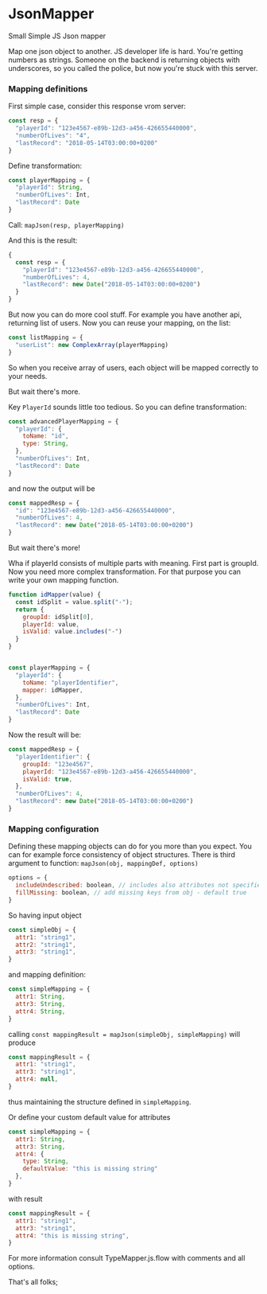 # JsonMapper
Small Simple JS Json mapper

Map one json object to another.
JS developer life is hard. You're getting numbers as strings. 
Someone on the backend is returning objects with underscores, 
so you called the police, but now you're stuck with this server. 


### Mapping definitions

First simple case, consider this response vrom server:
```javascript
const resp = {
  "playerId": "123e4567-e89b-12d3-a456-426655440000",
  "numberOfLives": "4",
  "lastRecord": "2018-05-14T03:00:00+0200"
}

```
Define transformation:

```javascript
const playerMapping = {
  "playerId": String,
  "numberOfLives": Int,
  "lastRecord": Date
}

```
Call: `mapJson(resp, playerMapping)`

And this is the result:
```javascript
{
  const resp = {
    "playerId": "123e4567-e89b-12d3-a456-426655440000",
    "numberOfLives": 4,
    "lastRecord": new Date("2018-05-14T03:00:00+0200")
  }
}
```

But now you can do more cool stuff. 
For example you have another api, returning list of users.
Now you can reuse your mapping, on the list:
```javascript
const listMapping = {
  "userList": new ComplexArray(playerMapping)
}
```
So when you receive array of users, each object will be mapped
correctly to your needs.

But wait there's more.

Key `PlayerId` sounds little too tedious. 
So you can define transformation:
```javascript
const advancedPlayerMapping = {
  "playerId": {
    toName: "id",
    type: String,
  },
  "numberOfLives": Int,
  "lastRecord": Date
}

```
and now the output will be
```javascript
const mappedResp = {
  "id": "123e4567-e89b-12d3-a456-426655440000",
  "numberOfLives": 4,
  "lastRecord": new Date("2018-05-14T03:00:00+0200")
}
```

But wait there's more!

Wha if playerId consists of multiple parts with meaning. First part is groupId. 
Now you need more complex transformation. For that purpose you can write your own mapping function.
```javascript
function idMapper(value) {
  const idSplit = value.split("-");
  return {
    groupId: idSplit[0],
    playerId: value,
    isValid: value.includes("-")
  }
}


const playerMapping = {
  "playerId": {
    toName: "playerIdentifier",
    mapper: idMapper,
  },
  "numberOfLives": Int,
  "lastRecord": Date
}
```
Now the result will be:
```javascript
const mappedResp = {
  "playerIdentifier": {
    groupId: "123e4567",
    playerId: "123e4567-e89b-12d3-a456-426655440000",
    isValid: true,
  },
  "numberOfLives": 4,
  "lastRecord": new Date("2018-05-14T03:00:00+0200")
}
```

### Mapping configuration
Defining these mapping objects can do for you more than you expect. 
You can for example force consistency of object structures. 
There is third argument to function: `mapJson(obj, mappingDef, options)`
```javascript
options = {
  includeUndescribed: boolean, // includes also attributes not specified in mappingDef
  fillMissing: boolean, // add missing keys from obj - default true
}
```

So having input object
```javascript
const simpleObj = {
  attr1: "string1",
  attr2: "string1",
  attr3: "string1",
}
```
and mapping definition:
```javascript
const simpleMapping = {
  attr1: String,
  attr3: String,  
  attr4: String,  
}
```
calling `const mappingResult = mapJson(simpleObj, simpleMapping)` will produce
```javascript
const mappingResult = {
  attr1: "string1",
  attr3: "string1",
  attr4: null,
}
```
thus maintaining the structure defined in `simpleMapping`.

Or define your custom default value for attributes
```javascript
const simpleMapping = {
  attr1: String,
  attr3: String,  
  attr4: {
    type: String,
    defaultValue: "this is missing string"
  },  
}
```
with result
```javascript
const mappingResult = {
  attr1: "string1",
  attr3: "string1",
  attr4: "this is missing string",
}
```


For more information consult TypeMapper.js.flow with comments and all options.

That's all folks;
